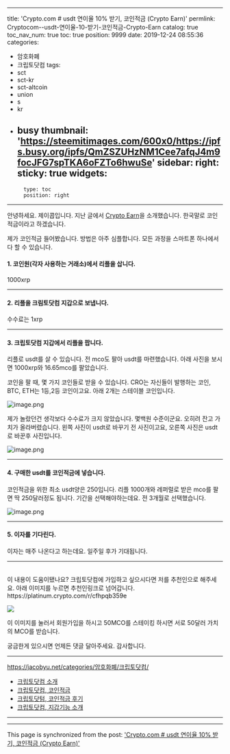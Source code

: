 
---
title: 'Crypto.com # usdt 연이율 10% 받기, 코인적금 (Crypto Earn)'
permlink: Cryptocom--usdt-연이율-10-받기-코인적금-Crypto-Earn
catalog: true
toc_nav_num: true
toc: true
position: 9999
date: 2019-12-24 08:55:36
categories:
- 암호화폐
- 크립토닷컴
tags:
- sct
- sct-kr
- sct-altcoin
- union
- s
- kr
- busy
thumbnail: 'https://steemitimages.com/600x0/https://ipfs.busy.org/ipfs/QmZSZUHzNM1Cee7afqJ4m9focJFG7spTKA6oFZTo6hwuSe'
sidebar:
    right:
        sticky: true
widgets:
    -
        type: toc
        position: right
---


안녕하세요. 제이콥입니다.
지난 글에서 [Crypto Earn](https://www.steemcoinpan.com/sct/@jacobyu/2aytjb-crypto-com)을 소개했습니다.
한국말로 코인적금이라고 하겠습니다.

제가 코인적금 들어봤습니다.
방법은 아주 심플합니다.
모든 과정을 스마트폰 하나에서 다 할 수 있습니다.
<br>
#### 1. 코인원(각자 사용하는 거래소)에서 리플을 삽니다.

1000xrp

---

#### 2. 리플을 크림토닷컴 지갑으로 보냅니다.
수수료는 1xrp

---

#### 3. 크립토닷컴 지갑에서 리플을 팝니다. 

리플로 usdt를 살 수 있습니다. 전 mco도 팔아 usdt를 마련했습니다. 아래 사진을 보시면 1000xrp와 16.65mco를 팔았습니다. 

코인을 팔 때, 몇 가지 코인들로 받을 수 있습니다. CRO는 자신들이 발행하는 코인, BTC, ETH는 1등,2등 코인이고요. 아래 2개는 스테이블 코인입니다.

![image.png](https://steemitimages.com/600x0/https://ipfs.busy.org/ipfs/QmZSZUHzNM1Cee7afqJ4m9focJFG7spTKA6oFZTo6hwuSe)


제가 놀랐던건 생각보다 수수료가 크지 않았습니다. 몇백원 수준이군요. 오히려 잔고 가치가 올라버렸습니다. 왼쪽 사진이 usdt로 바꾸기 전 사진이고요, 오른쪽 사진은 usdt로 바꾼후 사진입니다.

![image.png](https://steemitimages.com/600x0/https://ipfs.busy.org/ipfs/Qmf3n52zjaPMVYcZHGvzhX3S56wQXJmSawVXKTwMcku4CA)

---

#### 4. 구매한 usdt를 코인적금에 넣습니다. 

코인적금을 위한 최소 usdt양은 250입니다. 리플 1000개와 레퍼럴로 받은 mco를 팔면 딱 250달러정도 됩니다. 기간을 선택해야하는데요. 전 3개월로 선택했습니다. 

![image.png](https://steemitimages.com/300x0/https://ipfs.busy.org/ipfs/QmUP5EbBkTdmJRehKVx6Lj9tkRjwSQNjCGq8kdFYebHrVS)

---

#### 5. 이자를 기다린다.

이자는 매주 나온다고 하는데요. 일주일 후가 기대됩니다.

---
<br>
이 내용이 도움이됐나요? 크립토닷컴에 가입하고 싶으시다면 저를 추천인으로 해주세요.  아래 이미지를 누르면 추천인링크로 넘어갑니다. https://platinum.crypto.com/r/cfhpqb359e


[![](https://steemitimages.com/700x0/https://cdn.steemitimages.com/DQmYG3x1A2QNzEaJBfvhzbFhZbgzEW9w3jW7KeDXbfrPZxU/BG50.gif)](https://platinum.crypto.com/r/cfhpqb359e)


이 이미지를 눌러서 회원가입을 하시고 50MCO를 스테이킹 하시면 서로 50달러 가치의 MCO를 받습니다.

궁금한게 있으시면 언제든 댓글 달아주세요. 감사합니다.


---
https://jacobyu.net/categories/암호화폐/크립토닷컴/


* [크립토닷컴 소개](https://jacobyu.net/Cryptocom-%EC%86%8C%EA%B0%9C/)
* [크립토닷컴, 코인적금](https://jacobyu.net/Cryptocom--코인으로-이자받기-코인적금/)
* [크립토닷텀, 코인적금 후기](https://jacobyu.net/Cryptocom--usdt-연이율-10-받기-코인적금-Crypto-Earn/)
* [크립토닷컴, 지갑기능 소개](https://jacobyu.net/Cryptocom--수수료가-없다-크립토-지갑-소개-Crypto-Wallet/)

---


- - -

This page is synchronized from the post: ['Crypto.com # usdt 연이율 10% 받기, 코인적금 (Crypto Earn)'](https://steempeak.com/@jacobyu/crypto-com-usdt-10-crypto-earn)
